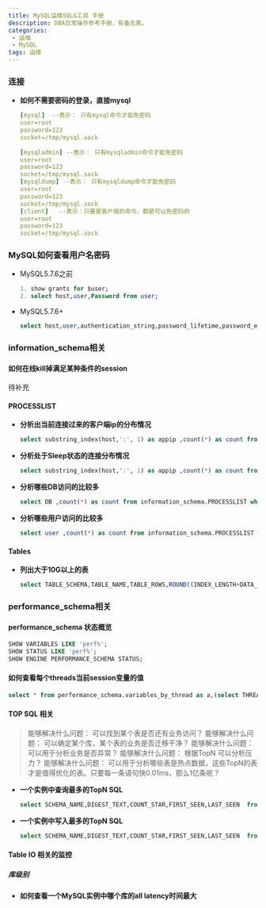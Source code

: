 ```yaml
---
title: MySQL运维SQL&工具 手册
description: DBA日常操作参考手册，有备无患。
categories:
 - 运维
 - MySQL
tags: 运维
---
```


### 连接

- **如何不需要密码的登录，直接mysql**

  ```yaml
  [mysql]  --表示： 只有mysql命令才能免密码
  user=root
  password=123
  socket=/tmp/mysql.sock
   
  [mysqladmin] --表示： 只有mysqladmin命令才能免密码
  user=root
  password=123
  socket=/tmp/mysql.sock
  [mysqldump] --表示： 只有mysqldump命令才能免密码
  user=root
  password=123
  socket=/tmp/mysql.sock
  [client]   --表示：只要是客户端的命令，都是可以免密码的
  user=root
  password=123
  socket=/tmp/mysql.sock
  ```

### MySQL如何查看用户名密码

- MySQL5.7.6之前

  ```sql
  1. show grants for $user;
  2. select host,user,Password from user;
  ```

- MySQL5.7.6+

  ```sql
  select host,user,authentication_string,password_lifetime,password_expired,password_last_changed from mysql.user where user='xxx';
  ```

### information_schema相关

#### 如何在线kill掉满足某种条件的session

待补充

#### PROCESSLIST

- **分析出当前连接过来的客户端ip的分布情况**

  ```sql
  select substring_index(host,':', 1) as appip ,count(*) as count from information_schema.PROCESSLIST group by appip order by count desc;
  ```

- **分析处于Sleep状态的连接分布情况**

  ```sql
  select substring_index(host,':', 1) as appip ,count(*) as count from information_schema.PROCESSLIST where COMMAND='Sleep' group by appip order by count desc ;
  ```

- **分析哪些DB访问的比较多**

  ```sql
  select DB ,count(*) as count from information_schema.PROCESSLIST where COMMAND='Sleep' group by DB order by count desc ;
  ```

- **分析哪些用户访问的比较多**

  ```sql
  select user ,count(*) as count from information_schema.PROCESSLIST where COMMAND='Sleep' group by user order by count desc ;
  ```


#### Tables

- **列出大于10G以上的表**

  ```sql
  select TABLE_SCHEMA,TABLE_NAME,TABLE_ROWS,ROUND((INDEX_LENGTH+DATA_FREE+DATA_LENGTH)/1024/1024/1024) as size_G from information_schema.tables where ROUND((INDEX_LENGTH+DATA_FREE+DATA_LENGTH)/1024/1024/1024) > 10 order by size_G desc ;
  ```

### performance_schema相关

#### performance_schema 状态概览

```sql
SHOW VARIABLES LIKE 'perf%';
SHOW STATUS LIKE 'perf%';
SHOW ENGINE PERFORMANCE_SCHEMA STATUS;
```

#### 如何查看每个threads当前session变量的值

```sql
select * from performance_schema.variables_by_thread as a,(select THREAD_ID,PROCESSLIST_ID,PROCESSLIST_USER,PROCESSLIST_HOST,PROCESSLIST_COMMAND,PROCESSLIST_STATE from performance_schema.threads where PROCESSLIST_USER<>'NULL') as b where a.THREAD_ID = b.THREAD_ID and a.VARIABLE_NAME = 'sql_safe_updates'
```

#### TOP SQL 相关

> 能够解决什么问题： 可以找到某个表是否还有业务访问？
> 能够解决什么问题： 可以确定某个库，某个表的业务是否迁移干净？
> 能够解决什么问题： 可以用于分析业务是否异常？
> 能够解决什么问题： 根据TopN 可以分析压力？
> 能够解决什么问题： 可以用于分析哪些表是热点数据，这些TopN的表才是值得优化的表。只要每一条语句快0.01ms，那么1亿条呢？

- **一个实例中查询最多的TopN SQL**

  ```sql
  select SCHEMA_NAME,DIGEST_TEXT,COUNT_STAR,FIRST_SEEN,LAST_SEEN  from performance_schema.events_statements_summary_by_digest where DIGEST_TEXT like 'select%' and DIGEST_TEXT not like '%SESSION%' order by COUNT_STAR desc limit 10\G
  ```

- **一个实例中写入最多的TopN SQL**

  ```sql
  select SCHEMA_NAME,DIGEST_TEXT,COUNT_STAR,FIRST_SEEN,LAST_SEEN  from performance_schema.events_statements_summary_by_digest where DIGEST_TEXT like 'insert%' or DIGEST_TEXT like 'update%'or DIGEST_TEXT like 'delete%' or DIGEST_TEXT like 'replace%'  order by COUNT_STAR desc limit 10\G
  ```

#### Table IO 相关的监控

##### 库级别

- **如何查看一个MySQL实例中哪个库的all latency时间最大**

  ```sql
  
  
  ```

  